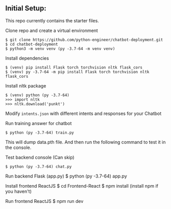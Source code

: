
## Initial Setup:
This repo currently contains the starter files.

Clone repo and create a virtual environment
```
$ git clone https://github.com/python-engineer/chatbot-deployment.git
$ cd chatbot-deployment
$ python3 -m venv venv (py -3.7-64 -m venv venv)
```
Install dependencies
```
$ (venv) pip install Flask torch torchvision nltk flask_cors
$ (venv) py -3.7-64 -m pip install Flask torch torchvision nltk flask_cors
```
Install nltk package
```
$ (venv) python (py -3.7-64)
>>> import nltk
>>> nltk.download('punkt')
```
Modify `intents.json` with different intents and responses for your Chatbot

Run training answer for chatbot
```
$ python (py -3.7-64) train.py
```
This will dump data.pth file. And then run
the following command to test it in the console.

Test backend console (Can skip)
```
$ python (py -3.7-64) chat.py
```

Run backend Flask (app.py)
$ python (py -3.7-64) app.py


Install frontend ReactJS
$ cd Frontend-React
$ npm install (install npm if you haven't)


Run frontend ReactJS
$ npm run dev
```




